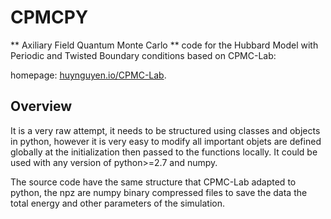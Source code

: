# CPMCPY 

 ** Axiliary Field Quantum Monte Carlo ** code for the Hubbard Model with Periodic and Twisted Boundary conditions based on CPMC-Lab:

homepage: [huynguyen.io/CPMC-Lab](https://www.huynguyen.io/CPMC-Lab).



## Overview

It is a very raw attempt, it needs to be structured using classes and objects in python, however it is very easy to modify all important objets are defined globally at the initialization then passed to the functions locally. It could be used with any version of python>=2.7 and numpy.  

The source code have the same structure that CPMC-Lab adapted to python, the npz are numpy binary compressed files to save the data the total energy and other parameters of the simulation. 
